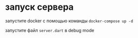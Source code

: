 # запуск сервера
запуcтите docker с помощью команды `docker-compose up -d`

запустите файл `server.dart` в debug mode